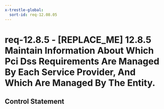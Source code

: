 ```yaml
---
x-trestle-global:
  sort-id: req-12.08.05
---
```


# req-12.8.5 - \[REPLACE_ME\] 12.8.5 Maintain Information About Which Pci Dss Requirements Are Managed By Each Service Provider, And Which Are Managed By The Entity.

## Control Statement
